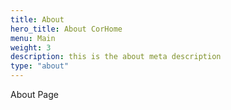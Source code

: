 ```yaml
---
title: About
hero_title: About CorHome
menu: Main
weight: 3
description: this is the about meta description
type: "about"
---
```


About Page
